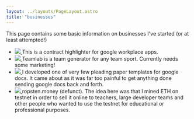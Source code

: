 ```yaml
---
layout: ../layouts/PageLayout.astro
title: "businesses"
---
```


This page contains some basic information on businesses I've started (or at least attempted!)



<ul class="grid effect-2" id="grid">

  <li>
    <a href="https://teamlab.wtf">
      <img src="/assets/img/posts/contract-highlighter/contract_post.png"/>
    </a>
    This is a contract highlighter for google workplace apps.
  </li>

  <li>
    <a href="https://teamlab.wtf">
      <img src="/assets/img/projects/teamlab.png"/>
    </a> 
    Teamlab is a team generator for any team sport. Currently needs some marketing!
  </li>


  <li>
    <a href="https://davidawad.gumroad.com/l/pleading-template">
      <img src="/assets/img/projects/pleading.png"/>
    </a>
    I developed one of very few pleading paper templates for google docs. It came about as it was far too painful to get anything done sending google docs back and forth.
  </li>


  <li>
    <a href="https://davidawad.gumroad.com/l/ropsten">
      <img src="/assets/img/projects/ropsten.png"/>
    </a>
    ropsten.money (defunct). The idea here was that I mined ETH on testnet in order to sell it online to teachers, large developer teams and other people who wanted to use the testnet for educational or professional purposes.
  </li>


 
</ul>
